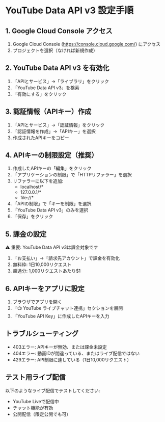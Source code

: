 # YouTube Data API v3 設定手順

## 1. Google Cloud Console アクセス
1. Google Cloud Console (https://console.cloud.google.com/) にアクセス
2. プロジェクトを選択（なければ新規作成）

## 2. YouTube Data API v3 を有効化
1. 「APIとサービス」→「ライブラリ」をクリック
2. 「YouTube Data API v3」を検索
3. 「有効にする」をクリック

## 3. 認証情報（APIキー）作成
1. 「APIとサービス」→「認証情報」をクリック
2. 「認証情報を作成」→「APIキー」を選択
3. 作成されたAPIキーをコピー

## 4. APIキーの制限設定（推奨）
1. 作成したAPIキーの「編集」をクリック
2. 「アプリケーションの制限」で「HTTPリファラー」を選択
3. リファラーに以下を追加:
   - localhost/*
   - 127.0.0.1/*
   - file://*
4. 「APIの制限」で「キーを制限」を選択
5. 「YouTube Data API v3」のみを選択
6. 「保存」をクリック

## 5. 課金の設定
⚠️ 重要: YouTube Data API v3は課金対象です
1. 「お支払い」→「請求先アカウント」で課金を有効化
2. 無料枠: 1日10,000リクエスト
3. 超過分: 1,000リクエストあたり$1

## 6. APIキーをアプリに設定
1. ブラウザでアプリを開く
2. 「📺 YouTube ライブチャット連携」セクションを展開
3. 「YouTube API Key」に作成したAPIキーを入力

## トラブルシューティング
- 403エラー: APIキーが無効、または課金未設定
- 404エラー: 動画IDが間違っている、またはライブ配信ではない
- 429エラー: API制限に達している（1日10,000リクエスト）

## テスト用ライブ配信
以下のようなライブ配信でテストしてください:
- YouTube Liveで配信中
- チャット機能が有効
- 公開配信（限定公開でも可）
